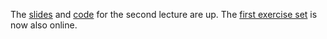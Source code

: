 The [slides](slides/slides02.pdf) and [code](code/Demo2.html) for the second lecture are up. The [first exercise set](exercises/Exercise1.agda) is now also online.
